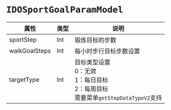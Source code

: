 # `IDOSportGoalParamModel`

| 属性        | 类型    | 说明         |
| ----------- | ------- | ------------ |
| sportStep | Int | 锻炼目标的步数 |
| walkGoalSteps | Int | 每小时步行目标步数设置 |
| targetType | Int | 目标类型设置<br/>0：无效<br/>1：每日目标<br/>2：每周目标<br/>需要菜单`getStepDataTypeV2`支持 |
